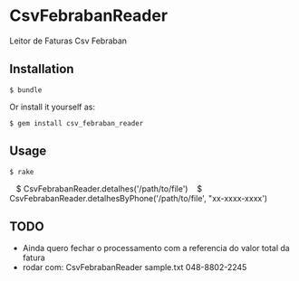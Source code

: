 # CsvFebrabanReader
Leitor de Faturas Csv Febraban

## Installation

    $ bundle

Or install it yourself as:

    $ gem install csv_febraban_reader

## Usage

    $ rake
    $ CsvFebrabanReader.detalhes('/path/to/file')
    $ CsvFebrabanReader.detalhesByPhone('/path/to/file', "xx-xxxx-xxxx')
    
## TODO

- Ainda quero fechar o processamento com a referencia do valor total da fatura
- rodar com: CsvFebrabanReader sample.txt 048-8802-2245
